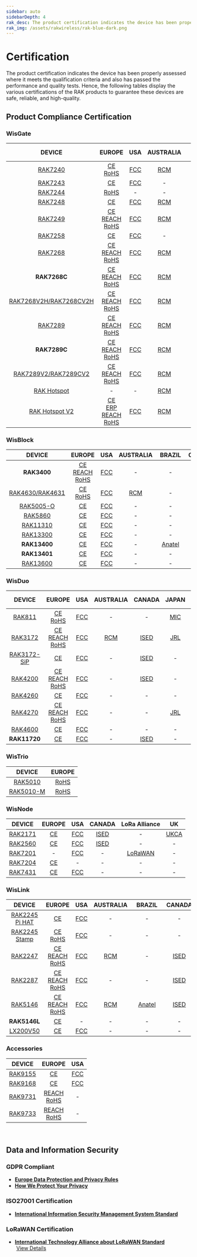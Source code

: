 ```yaml
---
sidebar: auto
sidebarDepth: 4
rak_desc: The product certification indicates the device has been properly assessed where it meets the qualification criteria and also has passed the performance and quality tests. Hence, the following tables display the various certifications of the RAK products to guarantee these devices are safe, reliable, and high-quality.
rak_img: /assets/rakwireless/rak-blue-dark.png
---
```


# Certification

The product certification indicates the device has been properly assessed where it meets the qualification criteria and also has passed the performance and quality tests. Hence, the following tables display the various certifications of the RAK products to guarantee these devices are safe, reliable, and high-quality.

<rk-certification-newsletter/>

## Product Compliance Certification

### WisGate


|                                                 DEVICE                                                  |                                                                                                                                                                                                                                    EUROPE                                                                                                                                                                                                                                    |                                                            USA                                                             |                                                            AUSTRALIA                                                            |                                   &nbsp;&nbsp;&nbsp;BRAZIL&nbsp;&nbsp;&nbsp;                                   |                                                         CANADA                                                         |                       &nbsp;&nbsp;&nbsp;&nbsp;&nbsp;CHILE&nbsp;&nbsp;&nbsp;&nbsp;                       |                                    &nbsp;&nbsp;CHINA&nbsp;&nbsp;                                    |                                          &nbsp;&nbsp;COSTA RICA&nbsp;&nbsp;                                           |                                                                                            &nbsp;&nbsp;JAPAN&nbsp;&nbsp;                                                                                             |                                                              KOREA                                                              |                                                        NEW&nbsp;ZEALAND                                                         |                                                    PHILIPPINES                                                    |                                                                                                                                                                                 RUSSIA                                                                                                                                                                                  |                                                      SINGAPORE                                                      |                                                                                                             TAIWAN,&nbsp;CHINA                                                                                                             |                                                      THAILAND                                                       |                                                        VIETNAM                                                        |                              &nbsp;&nbsp;&nbsp;UAE&nbsp;&nbsp;&nbsp;&nbsp;                               |                                  &nbsp;&nbsp;&nbsp;&nbsp;UK&nbsp;&nbsp;&nbsp;&nbsp;&nbsp;&nbsp;                                   |                                &nbsp;&nbsp;&nbsp;&nbsp;UKRAINE&nbsp;&nbsp;                                |                                           INTERNATIONAL&nbsp;STANDARD                                           |
| :-----------------------------------------------------------------------------------------------------: | :--------------------------------------------------------------------------------------------------------------------------------------------------------------------------------------------------------------------------------------------------------------------------------------------------------------------------------------------------------------------------------------------------------------------------------------------------------------------------: | :------------------------------------------------------------------------------------------------------------------------: | :-----------------------------------------------------------------------------------------------------------------------------: | :------------------------------------------------------------------------------------------------------------: | :--------------------------------------------------------------------------------------------------------------------: | :-----------------------------------------------------------------------------------------------------: | :-------------------------------------------------------------------------------------------------: | :-------------------------------------------------------------------------------------------------------------------: | :------------------------------------------------------------------------------------------------------------------------------------------------------------------------------------------------------------------: | :-----------------------------------------------------------------------------------------------------------------------------: | :-----------------------------------------------------------------------------------------------------------------------------: | :---------------------------------------------------------------------------------------------------------------: | :---------------------------------------------------------------------------------------------------------------------------------------------------------------------------------------------------------------------------------------------------------------------------------------------------------------------------------------------------------------------: | :-----------------------------------------------------------------------------------------------------------------: | :----------------------------------------------------------------------------------------------------------------------------------------------------------------------------------------------------------------------------------------: | :-----------------------------------------------------------------------------------------------------------------: | :-------------------------------------------------------------------------------------------------------------------: | :------------------------------------------------------------------------------------------------------: | :-------------------------------------------------------------------------------------------------------------------------------: | :-------------------------------------------------------------------------------------------------------: | :-------------------------------------------------------------------------------------------------------------: |
|          <a href="/Product-Categories/WisGate/RAK7240/Overview/" target="_blank"> RAK7240 </a>          |                                                                                                                               [CE](https://downloads.rakwireless.com/LoRa/RAK7240/Certification-Report/RAK7240_CE_Certification.pdf) <br> [RoHS](https://downloads.rakwireless.com/LoRa/RAK7240/Certification-Report/RAK7240_RoHS_Report.pdf)                                                                                                                                |          [FCC](https://downloads.rakwireless.com/LoRa/RAK7240/Certification-Report/RAK7240_FCC_Certification.zip)          |            [RCM](https://downloads.rakwireless.com/LoRa/RAK7240/Certification-Report/RAK7240_RCM_Certification.zip)             | [Anatel](https://downloads.rakwireless.com/LoRa/RAK7240/Certification-Report/RAK7240_ANATEL_Certification.pdf) |       [ISED](https://downloads.rakwireless.com/LoRa/RAK7240/Certification-Report/RAK7240_ISED_Certification.pdf)       |                                                    -                                                    |                                                  -                                                  |                                                           -                                                           |                                                                                                                                                                                                                      |                                                                -                                                                |                                                                -                                                                |                                                         -                                                         |                                                                                                                                                                                    -                                                                                                                                                                                    |                                                          -                                                          |                                                                                                                     -                                                                                                                      |                                                          -                                                          |                                                           -                                                           |                                                    -                                                     |                                                                 -                                                                 |                                                     -                                                     |       [IP65](https://downloads.rakwireless.com/LoRa/RAK7240/Certification-Report/RAK7240_IP65_Report.pdf)       |
|          <a href="/Product-Categories/WisGate/RAK7243/Overview/" target="_blank"> RAK7243 </a>          |                                                                                                                                                                           [CE](https://downloads.rakwireless.com/LoRa/Pilot-Gateway-Pro-RAK7243/Certification-Report/RAK7243_CE_Certification.zip)                                                                                                                                                                           | [FCC](https://downloads.rakwireless.com/LoRa/Pilot-Gateway-Pro-RAK7243/Certification-Report/RAK7243_FCC_Certification.zip) |                                                                -                                                                |                                                       -                                                        |                                                           -                                                            |                                                    -                                                    |                                                  -                                                  |                                                           -                                                           |                                                                                                                                                                                                                      |                                                                -                                                                |                                                                -                                                                |                                                         -                                                         |                                                                                                                                                                                    -                                                                                                                                                                                    |                                                          -                                                          |                                                                                                                     -                                                                                                                      |                                                          -                                                          |                                                           -                                                           |                                                    -                                                     |                                                                 -                                                                 |                                                     -                                                     |                                                        -                                                        |
|          <a href="/Product-Categories/WisGate/RAK7244/Overview/" target="_blank"> RAK7244 </a>          |                                                                                                                                                                      [RoHS](https://downloads.rakwireless.com/LoRa/Developer-LoRaWAN-Gateway-RAK7244%26RAK7244P/Certification/RAK7244_RoHS_Report.pdf)                                                                                                                                                                       |                                                             -                                                              |                                                                -                                                                |                                                       -                                                        |                                                           -                                                            |                                                    -                                                    |                                                  -                                                  |                                                           -                                                           |                                                                                                                                                                                                                      |                                                                -                                                                |                                                                -                                                                |                                                         -                                                         |                                                                                                                                                                                    -                                                                                                                                                                                    |                                                          -                                                          |                                                                                                                     -                                                                                                                      |                                                          -                                                          |                                                           -                                                           |                                                    -                                                     |                                                                 -                                                                 |                                                     -                                                     |                                                        -                                                        |
|          <a href="/Product-Categories/WisGate/RAK7248/Overview/" target="_blank"> RAK7248 </a>          |                                                                                                                                                                                       [CE](https://downloads.rakwireless.com/LoRa/RAK7248/Certification/RAK7248_CE_Certification.zip)                                                                                                                                                                                        |             [FCC](https://downloads.rakwireless.com/LoRa/RAK7248/Certification/RAK7248_FCC_Certification.zip)              |                [RCM](https://downloads.rakwireless.com/LoRa/RAK7248/Certification/RAK7248_RCM_Certification.pdf)                |    [Anatel](https://downloads.rakwireless.com/LoRa/RAK7248/Certification/RAK7248_ANATEL_Certification.pdf)     |          [ISED](https://downloads.rakwireless.com/LoRa/RAK7248/Certification/RAK7248_ISED_Certification.zip)           |                                                    -                                                    | [SRRC](https://downloads.rakwireless.com/LoRa/RAK7248/Certification/RAK7248_SRRC_Certification.zip) |                                                           -                                                           |                                                                                                                                                                                                                      |                                                                -                                                                |                                                                -                                                                |                                                         -                                                         |                                                                                                                                                                                    -                                                                                                                                                                                    |         [IMDA](https://downloads.rakwireless.com/LoRa/RAK7248/Certification/RAK7248_IMDA_Certification.zip)         |                                                                                                                     -                                                                                                                      |                                                          -                                                          |                                                           -                                                           |                                                    -                                                     |                                                                 -                                                                 | [Ukraine](https://downloads.rakwireless.com/LoRa/RAK7248/Certification/RAK7248_Ukraine_Certification.pdf) |                                                        -                                                        |
|          <a href="/Product-Categories/WisGate/RAK7249/Overview/" target="_blank"> RAK7249 </a>          |                                                        [CE](https://downloads.rakwireless.com/LoRa/DIY-Gateway-RAK7249/Certification-Report/RAK7249_CE_Certification.pdf) <br> [REACH](https://downloads.rakwireless.com/LoRa/DIY-Gateway-RAK7249/Certification-Report/RAK7249_REACH_Report.pdf) <br> [RoHS](https://downloads.rakwireless.com/LoRa/DIY-Gateway-RAK7249/Certification-Report/RAK7249_RoHS_Report.pdf)                                                        |    [FCC](https://downloads.rakwireless.com/LoRa/DIY-Gateway-RAK7249/Certification-Report/RAK7249_FCC_Certification.zip)    |      [RCM](https://downloads.rakwireless.com/LoRa/DIY-Gateway-RAK7249/Certification-Report/RAK7249_RCM_Certification.zip)       |                                                       -                                                        | [ISED](https://downloads.rakwireless.com/LoRa/DIY-Gateway-RAK7249/Certification-Report/RAK7249_ISED_Certification.pdf) |                                                    -                                                    |                                                  -                                                  |                                                           -                                                           |                                                                                                                                                                                                                      |                                                                -                                                                |                                                                -                                                                |                                                         -                                                         | [EAC](https://downloads.rakwireless.com/LoRa/DIY-Gateway-RAK7249/Certification-Report/RAK7249_EAC_Certification.pdf) <br> [FAC](https://downloads.rakwireless.com/LoRa/DIY-Gateway-RAK7249/Certification-Report/RAK7249_FAC_Certification.pdf)<br> [RFC](https://downloads.rakwireless.com/LoRa/DIY-Gateway-RAK7249/Certification-Report/RAK7249_RFC_Certification.pdf) |                                                          -                                                          |                                                                                                                     -                                                                                                                      |                                                          -                                                          |                                                           -                                                           |                                                    -                                                     |                                                                 -                                                                 |                                                     -                                                     | [IP67](https://downloads.rakwireless.com/LoRa/DIY-Gateway-RAK7249/Certification-Report/RAK7249_IP67_Report.pdf) |
|          <a href="/Product-Categories/WisGate/RAK7258/Overview/" target="_blank"> RAK7258 </a>          |                                                                                                                                                                            [CE](https://downloads.rakwireless.com/LoRa/Indoor-Gateway-RAK7258/Certification-Report/RAK7258_CE_Certification.zip)                                                                                                                                                                             |  [FCC](https://downloads.rakwireless.com/LoRa/Indoor-Gateway-RAK7258/Certification-Report/RAK7258_FCC_Certification.zip)   |                                                                -                                                                |                                                       -                                                        |                                                           -                                                            |                                                    -                                                    |                                                  -                                                  |                                                           -                                                           |                                                                                                                                                                                                                      |      [KC](https://downloads.rakwireless.com/LoRa/Indoor-Gateway-RAK7258/Certification-Report/RAK7258_KC_Certification.pdf)      |                                                                -                                                                |                                                         -                                                         |                                                                                                                                                                                    -                                                                                                                                                                                    |                                                          -                                                          |                                                                                                                     -                                                                                                                      |                                                          -                                                          |                                                           -                                                           |                                                    -                                                     |                                                                 -                                                                 |                                                     -                                                     |                                                        -                                                        |
|          <a href="/Product-Categories/WisGate/RAK7268/Overview/" target="_blank"> RAK7268 </a>          |                                       [CE](https://downloads.rakwireless.com/LoRa/RAK7268/Certification/RAK7268_RAK7268V2_RAK7268C_RAK7268CV2_CE_Certification.pdf) <br> [REACH](https://downloads.rakwireless.com/LoRa/RAK7268/Certification/RAK7268C_RAK7268CV2_RAK7268_RAK7268V2_REACH_Report.pdf) <br> [RoHS](https://downloads.rakwireless.com/LoRa/RAK7268/Certification/RAK7268C_RAK7268CV2_RAK7268_RAK7268V2_RoHS_Report.pdf)                                        |        [FCC](https://downloads.rakwireless.com/LoRa/RAK7268/Certification/RAK7268_RAK7268V2_FCC_Certification.pdf)         | [RCM](https://downloads.rakwireless.com/LoRa/RAK7268/Certification/RAK7268_RAK7268V2_RAK7268C_RAK7268CV2_RCM_Certification.pdf) |    [Anatel](https://downloads.rakwireless.com/LoRa/RAK7268/Certification/RAK7268_ANATEL_Certification.zip)     |          [ISED](https://downloads.rakwireless.com/LoRa/RAK7268/Certification/RAK7268C_ISED_Certification.zip)          | [SUBTEL](https://downloads.rakwireless.com/LoRa/RAK7268/Certification/RAK7268_SUBTEL_Certification.pdf) | [SRRC](https://downloads.rakwireless.com/LoRa/RAK7268/Certification/RAK7268_SRRC_Certification.pdf) |                                                           -                                                           |    [JBTL](https://downloads.rakwireless.com/LoRa/RAK7268/Certification/RAK7268_JTBL_Certification.pdf) <br>     [JRL](https://downloads.rakwireless.com/LoRa/RAK7268/Certification/RAK7268_JRL_Certification.pdf)    |                 [KC](https://downloads.rakwireless.com/LoRa/RAK7268/Certification/RAK7268_KC_Certification.pdf)                 | [RSM](https://downloads.rakwireless.com/LoRa/RAK7268/Certification/RAK7268_RAK7268V2_RAK7268C_RAK7268CV2_RSM_Certification.pdf) |                                                         -                                                         |                                                                                                                                                                                    -                                                                                                                                                                                    |                                                          -                                                          |                                                                                                                     -                                                                                                                      |                                                          -                                                          |                                                           -                                                           |                                                    -                                                     | [UKCA](https://downloads.rakwireless.com/LoRa/RAK7268/Certification/RAK7268_RAK7268V2_RAK7268C_RAK7268CV2_UKCA_Certification.pdf) |                                                     -                                                     |                                                        -                                                        |
|                                              **RAK7268C**                                               |                                             [CE](https://downloads.rakwireless.com/LoRa/RAK7268V2H/Certification/RAK7268CV2H_RAK7268V2H_CE_Certification.pdf) <br> [REACH](https://downloads.rakwireless.com/LoRa/RAK7268/Certification/RAK7268C_RAK7268CV2_RAK7268_RAK7268V2_REACH_Report.pdf) <br> [RoHS](https://downloads.rakwireless.com/LoRa/RAK7268/Certification/RAK7268C_RAK7268CV2_RAK7268_RAK7268V2_RoHS_Report.pdf)                                              |    [FCC](https://downloads.rakwireless.com/LoRa/RAK7268V2H/Certification/RAK7268CV2H_RAK7268V2H_FCC_Certification.pdf)     |       [RCM](https://downloads.rakwireless.com/LoRa/RAK7268V2H/Certification/RAK7268CV2H_RAK7268V2H_RCM_Certification.pdf)       |                                                       -                                                        | [ISED](https://downloads.rakwireless.com/LoRa/RAK7268V2H/Certification/RAK7268CV2H_RAK7268V2H_ISED_Certification.pdf)  |                                                    -                                                    |                                                  -                                                  |                                                           -                                                           |                                                                                                                                                                                                                      |                [KC](https://downloads.rakwireless.com/LoRa/RAK7268/Certification/RAK7268C_KC_Certification.pdf)                 |       [RSM](https://downloads.rakwireless.com/LoRa/RAK7268V2H/Certification/RAK7268CV2H_RAK7268V2H_RSM_Certification.pdf)       |                                                         -                                                         |                                                                                                                                                                                    -                                                                                                                                                                                    |                                                          -                                                          |                                                                                                                     -                                                                                                                      |                                                          -                                                          |                                                           -                                                           |                                                    -                                                     |       [UKCA](https://downloads.rakwireless.com/LoRa/RAK7268V2H/Certification/RAK7268CV2H_RAK7268V2H_UKCA_Certification.pdf)       |                                                     -                                                     |                                                        -                                                        |
| <a href="/Product-Categories/WisGate/RAK7268-V2/Overview/" target="_blank"> RAK7268V2H/RAK7268CV2H </a> |                                             [CE](https://downloads.rakwireless.com/LoRa/RAK7268V2H/Certification/RAK7268CV2H_RAK7268V2H_CE_Certification.pdf) <br> [REACH](https://downloads.rakwireless.com/LoRa/RAK7268/Certification/RAK7268C_RAK7268CV2_RAK7268_RAK7268V2_REACH_Report.pdf) <br> [RoHS](https://downloads.rakwireless.com/LoRa/RAK7268/Certification/RAK7268C_RAK7268CV2_RAK7268_RAK7268V2_RoHS_Report.pdf)                                              |    [FCC](https://downloads.rakwireless.com/LoRa/RAK7268V2H/Certification/RAK7268CV2H_RAK7268V2H_FCC_Certification.pdf)     |       [RCM](https://downloads.rakwireless.com/LoRa/RAK7268V2H/Certification/RAK7268CV2H_RAK7268V2H_RCM_Certification.pdf)       |                                                       -                                                        | [ISED](https://downloads.rakwireless.com/LoRa/RAK7268V2H/Certification/RAK7268CV2H_RAK7268V2H_ISED_Certification.pdf)  |                                                    -                                                    |                                                  -                                                  |                                                           -                                                           |                                                                                                          -                                                                                                           |                                                                -                                                                |       [RSM](https://downloads.rakwireless.com/LoRa/RAK7268V2H/Certification/RAK7268CV2H_RAK7268V2H_RSM_Certification.pdf)       |                                                         -                                                         |                                                                                                                                                                                    -                                                                                                                                                                                    |                                                          -                                                          |                                                                                                                     -                                                                                                                      |                                                          -                                                          |                                                           -                                                           |                                                    -                                                     |       [UKCA](https://downloads.rakwireless.com/LoRa/RAK7268V2H/Certification/RAK7268CV2H_RAK7268V2H_UKCA_Certification.pdf)       |                                                     -                                                     |                                                        -                                                        |
|          <a href="/Product-Categories/WisGate/RAK7289/Overview/" target="_blank"> RAK7289 </a>          |                                                 [CE](https://downloads.rakwireless.com/LoRa/RAK7289/Certification/RAK7289_RAK7289V2_CE_Certification.pdf) <br> [REACH](https://downloads.rakwireless.com/LoRa/RAK7289/Certification/RAK7289C_RAK7289_RAK7289CV2_RAK7289V2_REACH_Report.pdf) <br> [RoHS](https://downloads.rakwireless.com/LoRa/RAK7289/Certification/RAK7289C_RAK7289_RAK7289CV2_RAK7289V2_RoHS_Report.pdf)                                                  |             [FCC](https://downloads.rakwireless.com/LoRa/RAK7289/Certification/RAK7289_FCC_Certification.pdf)              |           [RCM](https://downloads.rakwireless.com/LoRa/RAK7289/Certification/RAK7289_RAK7289V2_RCM_Certification.pdf)           |                                                       -                                                        |          [ISED](https://downloads.rakwireless.com/LoRa/RAK7289/Certification/RAK7289_ISED_Certification.zip)           |                                                    -                                                    | [SRRC](https://downloads.rakwireless.com/LoRa/RAK7289/Certification/RAK7289_SRRC_Certification.pdf) |                                                           -                                                           |                                                                                                          -                                                                                                           |  [KC](https://downloads.rakwireless.com/LoRa/RAK7289/Certification/RAK7289_RAK7289C_RAK7289V2_RAK7289CV2_KC_Certification.pdf)  |                                                                -                                                                |                                                         -                                                         |                                                                                                                                                                                    -                                                                                                                                                                                    |                                                          -                                                          |                                                                                                                     -                                                                                                                      |                                                          -                                                          |                                                           -                                                           |                                                    -                                                     |           [UKCA](https://downloads.rakwireless.com/LoRa/RAK7289/Certification/RAK7289_RAK7289V2_UKCA_Certification.pdf)           |                                                     -                                                     |                                                        -                                                        |
|                                              **RAK7289C**                                               |                                                 [CE](https://downloads.rakwireless.com/LoRa/RAK7289/Certification/RAK7289C_RAK7289V2_CE_Certification.pdf) <br> [REACH](https://downloads.rakwireless.com/LoRa/RAK7289/Certification/RAK7289C_RAK7289_RAK7289CV2_RAK7289V2_REACH_Report.pdf) <br> [RoHS](https://downloads.rakwireless.com/LoRa/RAK7289/Certification/RAK7289C_RAK7289_RAK7289CV2_RAK7289V2_RoHS_Report.pdf)                                                 |             [FCC](https://downloads.rakwireless.com/LoRa/RAK7289/Certification/RAK7289C_FCC_Certification.pdf)             |          [RCM](https://downloads.rakwireless.com/LoRa/RAK7289/Certification/RAK7289C_RAK7289CV2_RCM_Certification.pdf)          |                                                       -                                                        |          [ISED](https://downloads.rakwireless.com/LoRa/RAK7289/Certification/RAK7289C_ISED_Certification.zip)          |                                                    -                                                    |                                                  -                                                  |                                                           -                                                           |                                                                                                          -                                                                                                           |  [KC](https://downloads.rakwireless.com/LoRa/RAK7289/Certification/RAK7289_RAK7289C_RAK7289V2_RAK7289CV2_KC_Certification.pdf)  |          [RSM](https://downloads.rakwireless.com/LoRa/RAK7289/Certification/RAK7289C_RAK7289CV2_RSM_Certification.pdf)          |                                                         -                                                         |                                                                                                                                                                                    -                                                                                                                                                                                    |                                                          -                                                          |                                                                                                                     -                                                                                                                      |                                                          -                                                          |                                                           -                                                           |                                                    -                                                     |          [UKCA](https://downloads.rakwireless.com/LoRa/RAK7289/Certification/RAK7289C_RAK7289CV2_UKCA_Certification.pdf)          |                                                     -                                                     |                                                        -                                                        |
|  <a href="/Product-Categories/WisGate/RAK7289-V2/Overview/" target="_blank"> RAK7289V2/RAK7289CV2 </a>  |                                              [CE](https://downloads.rakwireless.com/LoRa/RAK7289V2/Certification/RAK7289C_RAK7289V2_CE_Certification.pdf) <br> [REACH](https://downloads.rakwireless.com/LoRa/RAK7289V2/Certification/RAK7289C_RAK7289_RAK7289CV2_RAK7289V2_REACH_Report.pdf) <br> [RoHS](https://downloads.rakwireless.com/LoRa/RAK7289V2/Certification/RAK7289C_RAK7289_RAK7289CV2_RAK7289V2_RoHS_Report.pdf)                                              |            [FCC](https://downloads.rakwireless.com/LoRa/RAK7289V2/Certification/RAK7289C_FCC_Certification.pdf)            |         [RCM](https://downloads.rakwireless.com/LoRa/RAK7289V2/Certification/RAK7289C_RAK7289CV2_RCM_Certification.pdf)         |                                                       -                                                        |         [ISED](https://downloads.rakwireless.com/LoRa/RAK7289V2/Certification/RAK7289C_ISED_Certification.zip)         |                                                    -                                                    |                                                  -                                                  |                                                           -                                                           | [JBTL](https://downloads.rakwireless.com/LoRa/RAK7289V2/Certification/RAK7289CV2_JTBL_Certification.pdf) <br> [JRL](https://downloads.rakwireless.com/LoRa/RAK7289V2/Certification/RAK7289CV2_JRL_Certification.pdf) | [KC](https://downloads.rakwireless.com/LoRa/RAK7289V2/Certification/RAK7289_RAK7289C_RAK7289V2_RAK7289CV2_KC_Certification.pdf) |                                                                -                                                                |                                                         -                                                         |                                                                                                                                                                                    -                                                                                                                                                                                    |                                                          -                                                          |                                                                                                                     -                                                                                                                      |                                                          -                                                          |                                                           -                                                           | [TDRA](https://downloads.rakwireless.com/LoRa/RAK7289V2/Certification/RAK7289CV2_TDRA_Certification.pdf) |         [UKCA](https://downloads.rakwireless.com/LoRa/RAK7289V2/Certification/RAK7289C_RAK7289CV2_UKCA_Certification.pdf)         |                                                     -                                                     |                                                        -                                                        |
|      <a href="/Product-Categories/WisGate/RAK-Hotspot/Overview/" target="_blank"> RAK Hotspot </a>      |                                                                                                                                                                                                                                      -                                                                                                                                                                                                                                       |                                                             -                                                              |        [RCM](https://downloads.rakwireless.com/LoRa/RAK_Hotspot/Certification/RAK7248_HotspotV2.0_RCM_Certification.pdf)        |                                                       -                                                        |                                                           -                                                            |                                                    -                                                    |                                                  -                                                  |                                                           -                                                           |                                                                                                                                                                                                                      |         [KC](https://downloads.rakwireless.com/LoRa/RAK_Hotspot/Certification/RAK7248_HotspotV2.0_KC_Certification.pdf)         |                                                                -                                                                |                                                         -                                                         |                                                                                                                                                                                    -                                                                                                                                                                                    |                                                          -                                                          |                                                                                                                     -                                                                                                                      |                                                          -                                                          |                                                           -                                                           |                                                    -                                                     |                                                                 -                                                                 |                                                     -                                                     |                                                        -                                                        |
|   <a href="/Product-Categories/WisGate/RAK-Hotspot-v2/Overview/" target="_blank"> RAK Hotspot V2</a>    | [CE](https://downloads.rakwireless.com/LoRa/RAK_Hotspot/Certification/RAK7248_HotspotV2.0_CE_Certification.pdf) <br> [ERP](https://downloads.rakwireless.com/LoRa/RAK_Hotspot/Certification/RAK7248_HotspotV2.0_ERP_Certification.pdf) <br> [REACH](https://downloads.rakwireless.com/LoRa/RAK_Hotspot/Certification/RAK7248_HotspotV2.0_Reach_Report.pdf) <br> [RoHS](https://downloads.rakwireless.com/LoRa/RAK_Hotspot/Certification/RAK7248_HotspotV2.0_ROHS_Report.pdf) |     [FCC](https://downloads.rakwireless.com/LoRa/RAK_Hotspot/Certification/RAK7248_HotspotV2.0_FCC_Certification.pdf)      |        [RCM](https://downloads.rakwireless.com/LoRa/RAK_Hotspot/Certification/RAK7248_HotspotV2.0_RCM_Certification.pdf)        |                                                       -                                                        |      [ISED](https://downloads.rakwireless.com/LoRa/RAK_Hotspot/Certification/RAK7248_HotspotV2.0_ISED_Report.pdf)      |                                                    -                                                    |                                                  -                                                  | [SUTEL](https://downloads.rakwireless.com/LoRa/RAK_Hotspot/Certification/RAK7248_HotspotV2.0_SUTEL_Certification.pdf) |                                                                                                          -                                                                                                           |         [KC](https://downloads.rakwireless.com/LoRa/RAK_Hotspot/Certification/RAK7248_HotspotV2.0_KC_Certification.pdf)         |                                                                -                                                                | [NTC](https://downloads.rakwireless.com/LoRa/RAK_Hotspot/Certification/RAK7248_HotspotV2.0_NTC_Certification.jpg) |                                                                                                                                                                                    -                                                                                                                                                                                    | [IMDA](https://downloads.rakwireless.com/LoRa/RAK_Hotspot/Certification/RAK7248_HotspotV2.0_IMDA_Certification.zip) | [BSMI](https://downloads.rakwireless.com/LoRa/RAK_Hotspot/Certification/RAK7248_HotspotV2.0_BSMI_Certification.pdf) <br> [NCC](https://downloads.rakwireless.com/LoRa/RAK_Hotspot/Certification/RAK7248_HotspotV2.0_NCC_Certification.pdf) | [NBTC](https://downloads.rakwireless.com/LoRa/RAK_Hotspot/Certification/RAK7248_HotspotV2.0_NBTC_Certification.zip) | [MIC](https://downloads.rakwireless.com/LoRa/RAK_Hotspot/Certification/RAK7248_HotspotV2.0_Vietnam_Certification.pdf) |                                                    -                                                     |        [UKCA](https://downloads.rakwireless.com/LoRa/RAK_Hotspot/Certification/RAK7248_HotspotV2.0_UKCA_Certification.pdf)        |                                                     -                                                     |                                                        -                                                        |





### WisBlock

|                                             DEVICE                                             |                                                                                                                                                                          EUROPE                                                                                                                                                                          |                                                          USA                                                          |                                             AUSTRALIA                                             |                                                     &nbsp;BRAZIL&nbsp;                                                      |                                                         CANADA                                                          |                                                  KOREA                                                  |                                                           UK                                                            |
| :--------------------------------------------------------------------------------------------: | :------------------------------------------------------------------------------------------------------------------------------------------------------------------------------------------------------------------------------------------------------------------------------------------------------------------------------------------------------: | :-------------------------------------------------------------------------------------------------------------------: | :-----------------------------------------------------------------------------------------------: | :-------------------------------------------------------------------------------------------------------------------------: | :---------------------------------------------------------------------------------------------------------------------: | :-----------------------------------------------------------------------------------------------------: | :---------------------------------------------------------------------------------------------------------------------: |
|                                          **RAK3400**                                           | [CE](https://downloads.rakwireless.com/LoRa/WisBlock/RAK3400/Certification/RAK3400_RAK3401_CE_Certification.pdf) <br> [REACH](https://downloads.rakwireless.com/LoRa/WisBlock/RAK3400/Certification/RAK3400_RAK3401_REACH_Report.pdf) <br> [RoHS](https://downloads.rakwireless.com/LoRa/WisBlock/RAK3400/Certification/RAK3400_RAK3401_RoHS_Report.pdf) |  [FCC](https://downloads.rakwireless.com/LoRa/WisBlock/RAK3400/Certification/RAK3400_RAK3401_FCC_Certiification.pdf)  |                                                 -                                                 |                                                              -                                                              |  [ISED](https://downloads.rakwireless.com/LoRa/WisBlock/RAK3400/Certification/RAK3400_RAK3401_ISED_Certification.pdf)   |                                                    -                                                    |  [UKCA](https://downloads.rakwireless.com/LoRa/WisBlock/RAK3400/Certification/RAK3400_RAK3401_UKCA_Certification.pdf)   |
| <a href="/Product-Categories/WisBlock/RAK4631/Overview/" target="_blank"> RAK4630/RAK4631 </a> |                                                                    [CE](https://downloads.rakwireless.com/LoRa/RAK4630/Certification/RAK4630_RAK4631_CE_Certification.zip) <br> [RoHS](https://downloads.rakwireless.com/LoRa/RAK4630/Certification/RAK4630_RAK4631_RoHS_Report.pdf)                                                                     |       [FCC](https://downloads.rakwireless.com/LoRa/RAK4630/Certification/RAK4630_RAK4631_FCC_Certification.zip)       | [RCM](https://downloads.rakwireless.com/LoRa/RAK4630/Certification/RAK4630_RCM_Certification.pdf) |                                                              -                                                              |      [ISED](https://downloads.rakwireless.com/LoRa/WisBlock/RAK4631/Certification/RAK4631_ISED_Certification.pdf)       | [KC](https://downloads.rakwireless.com/LoRa/RAK4630/Certification/RAK4630_RAK4631_KC_Certification.pdf) |                                                            -                                                            |
|   <a href="/Product-Categories/WisBlock/RAK5005-O/Overview/" target="_blank"> RAK5005-O </a>   |                                                                                                                       [CE](https://downloads.rakwireless.com/LoRa/WisBlock/RAK5005-O/Certification/RAK5005-O_CE_Certification.pdf)                                                                                                                       |    [FCC](https://downloads.rakwireless.com/LoRa/WisBlock/RAK5005-O/Certification/RAK5005-O_FCC_Certification.pdf)     |                                                 -                                                 |                                                              -                                                              |                                                            -                                                            |                                                    -                                                    |                                                            -                                                            |
|     <a href="/Product-Categories/WisBlock/RAK5860/Overview/" target="_blank"> RAK5860 </a>     |                                                                                                                         [CE](https://downloads.rakwireless.com/LoRa/WisBlock/RAK5860/Certification/RAK5860_CE_Certification.zip)                                                                                                                         |      [FCC](https://downloads.rakwireless.com/LoRa/WisBlock/RAK5860/Certification/RAK5860_FCC_Certification.pdf)       |                                                 -                                                 |                                                              -                                                              |                                                            -                                                            |                                                    -                                                    |                                                            -                                                            |
|    <a href="/Product-Categories/WisBlock/RAK11310/Overview/" target="_blank"> RAK11310 </a>    |                                                                                                                   [CE](https://downloads.rakwireless.com/LoRa/WisBlock/RAK11310/Certification/RAK11300_RAK11310_CE_Certification.pdf)                                                                                                                    | [FCC](https://downloads.rakwireless.com/LoRa/WisBlock/RAK11310/Certification/RAK11300_RAK11310_FCC_Certification.zip) |                                                 -                                                 |                                                              -                                                              | [ISED](https://downloads.rakwireless.com/LoRa/WisBlock/RAK11310/Certification/RAK11300_RAK11310_ISED_Certification.pdf) |                                                    -                                                    | [UKCA](https://downloads.rakwireless.com/LoRa/WisBlock/RAK11310/Certification/RAK11300_RAK11310_UKCA_Certification.pdf) |
|    <a href="/Product-Categories/WisBlock/RAK13300/Overview/" target="_blank"> RAK13300 </a>    |                                                                                                                        [CE](https://downloads.rakwireless.com/LoRa/WisBlock/RAK13300/Certification/RAK13300_CE_Certification.pdf)                                                                                                                        |     [FCC](https://downloads.rakwireless.com/LoRa/WisBlock/RAK13300/Certification/RAK13300_FCC_Certification.zip)      |                                                 -                                                 |                                                              -                                                              |     [ISED](https://downloads.rakwireless.com/LoRa/WisBlock/RAK13300/Certification/RAK13300_ISED_Certification.pdf)      |                                                    -                                                    |     [UKCA](https://downloads.rakwireless.com/LoRa/WisBlock/RAK13300/Certification/RAK13300_UKCA_Certification.pdf)      |
|                                          **RAK13400**                                          |                                                                                                                        [CE](https://downloads.rakwireless.com/LoRa/WisBlock/RAK13400/Certification/RAK13400_CE_Certification.pdf)                                                                                                                        |     [FCC](https://downloads.rakwireless.com/LoRa/WisBlock/RAK13400/Certification/RAK13400_FCC_Certification.pdf)      |                                                 -                                                 | [Anatel](https://downloads.rakwireless.com/LoRa/Semi-manufactured_Certification/RAK13400/RAK13400_ANATEL_certification.pdf) |     [ISED](https://downloads.rakwireless.com/LoRa/WisBlock/RAK13400/Certification/RAK13400_ISED_Certification.pdf)      |                                                    -                                                    |     [UKCA](https://downloads.rakwireless.com/LoRa/WisBlock/RAK13400/Certification/RAK13400_UKCA_Certification.pdf)      |
|                                          **RAK13401**                                          |                                                                                                                        [CE](https://downloads.rakwireless.com/LoRa/WisBlock/RAK13401/Certification/RAK13401_CE_Certification.pdf)                                                                                                                        |     [FCC](https://downloads.rakwireless.com/LoRa/WisBlock/RAK13401/Certification/RAK13401_FCC_Certification.pdf)      |                                                 -                                                 |                                                              -                                                              |                                                            -                                                            |                                                    -                                                    |     [UKCA](https://downloads.rakwireless.com/LoRa/WisBlock/RAK13401/Certification/RAK13401_UKCA_Certification.pdf)      |
|    <a href="/Product-Categories/WisBlock/RAK13600/Overview/" target="_blank"> RAK13600 </a>    |                                                                                                                        [CE](https://downloads.rakwireless.com/LoRa/WisBlock/RAK13600/Certification/RAK13600_CE_Certification.pdf)                                                                                                                        |     [FCC](https://downloads.rakwireless.com/LoRa/WisBlock/RAK13600/Certification/RAK13600_FCC_Certification.pdf)      |                                                 -                                                 |                                                              -                                                              |     [ISED](https://downloads.rakwireless.com/LoRa/WisBlock/RAK13600/Certification/RAK13600_ISED_Certification.pdf)      |                                                    -                                                    |     [UKCA](https://downloads.rakwireless.com/LoRa/WisBlock/RAK13600/Certification/RAK13600_UKCA_Certification.pdf)      |



### WisDuo


|                                               DEVICE                                                |                                                                                                                                                                   EUROPE                                                                                                                                                                    |                                                    USA                                                    |                                             AUSTRALIA                                             |                                                   CANADA                                                    |                                                  JAPAN                                                   |                                                 KOREA                                                  |                                                LoRa Alliance                                                 |                                                     UK                                                      |
| :-------------------------------------------------------------------------------------------------: | :-----------------------------------------------------------------------------------------------------------------------------------------------------------------------------------------------------------------------------------------------------------------------------------------------------------------------------------------: | :-------------------------------------------------------------------------------------------------------: | :-----------------------------------------------------------------------------------------------: | :---------------------------------------------------------------------------------------------------------: | :------------------------------------------------------------------------------------------------------: | :----------------------------------------------------------------------------------------------------: | :----------------------------------------------------------------------------------------------------------: | :---------------------------------------------------------------------------------------------------------: |
|      <a href="/Product-Categories/WisDuo/RAK811-Module/Overview/" target="_blank"> RAK811 </a>      |                                                             [CE](https://downloads.rakwireless.com/LoRa/RAK811/Certification_Report/RAK811_CE_Certification.zip) <br> [RoHS](https://downloads.rakwireless.com/LoRa/RAK811/Certification_Report/RAK811_RoHS_Certification.zip)                                                              |  [FCC](https://downloads.rakwireless.com/LoRa/RAK811/Certification_Report/RAK811_FCC_Certification.zip)   |                                                 -                                                 |                                                      -                                                      |  [MIC](https://downloads.rakwireless.com/LoRa/RAK811/Certification_Report/RAK811_MIC_Certification.zip)  |  [KC](https://downloads.rakwireless.com/LoRa/RAK811/Certification_Report/RAK811_KC_Certification.pdf)  |                                                      -                                                       |                                                      -                                                      |
|     <a href="/Product-Categories/WisDuo/RAK3172-Module/Overview/" target="_blank"> RAK3172 </a>     |                    [CE](https://downloads.rakwireless.com/LoRa/RAK3172/Certification/RAK3172_CE_Certification.pdf) <br> [REACH](https://downloads.rakwireless.com/LoRa/RAK3172/Certification/RAK3172_REACH_Report.pdf) <br> [RoHS](https://downloads.rakwireless.com/LoRa/RAK3172/Certification/RAK3172_RoHS_Report.pdf)                    |     [FCC](https://downloads.rakwireless.com/LoRa/RAK3172/Certification/RAK3172_FCC_Certification.zip)     | [RCM](https://downloads.rakwireless.com/LoRa/RAK3172/Certification/RAK3172_RCM_Certification.pdf) |     [ISED](https://downloads.rakwireless.com/LoRa/RAK3172/Certification/RAK3172_ISED_Certification.pdf)     |    [JRL](https://downloads.rakwireless.com/LoRa/RAK3172/Certification/RAK3172_JRL_Certification.pdf)     |    [KC](https://downloads.rakwireless.com/LoRa/RAK3172/Certification/RAK3172_KC_Certification.pdf)     | [LoRa](https://downloads.rakwireless.com/LoRa/RAK3172/Certification/RAK3172_LoRa_Alliance_Certification.pdf) |     [UKCA](https://downloads.rakwireless.com/LoRa/RAK3172/Certification/RAK3172_UKCA_Certification.pdf)     |
| <a href="/Product-Categories/WisDuo/RAK3172-SiP-Module/Overview/" target="_blank"> RAK3172-SiP </a> |                                                                                                                   [CE](https://downloads.rakwireless.com/LoRa/RAK3172-SiP/Certification/RAK3172-SiP_CE_Certification.pdf)                                                                                                                   | [FCC](https://downloads.rakwireless.com/LoRa/RAK3172-SiP/Certification/RAK3172-SiP_FCC_Certification.pdf) |                                                 -                                                 | [ISED](https://downloads.rakwireless.com/LoRa/RAK3172-SiP/Certification/RAK3172-SiP_ISED_Certification.pdf) |                                                    -                                                     |                                                   -                                                    |                                                      -                                                       | [UKCA](https://downloads.rakwireless.com/LoRa/RAK3172-SiP/Certification/RAK3172-SiP_UKCA_Certification.pdf) |
|     <a href="/Product-Categories/WisDuo/RAK4200-Module/Overview/" target="_blank"> RAK4200 </a>     | [CE](https://downloads.rakwireless.com/LoRa/RAK4200/Certification-Report/RAK4200H_CE_Certification.zip) <br> [REACH](https://downloads.rakwireless.com/LoRa/RAK4200/Certification-Report/RAK4200H_REACH_Certification.pdf) <br> [RoHS](https://downloads.rakwireless.com/LoRa/RAK4200/Certification-Report/RAK4200H_RoHS_Certification.pdf) | [FCC](https://downloads.rakwireless.com/LoRa/RAK4200/Certification-Report/RAK4200_FCC_Certification.zip)  |                                                 -                                                 | [ISED](https://downloads.rakwireless.com/LoRa/RAK4200/Certification-Report/RAK4200H_ISED_Certification.pdf) |                                                    -                                                     |                                                   -                                                    |                                                      -                                                       |                                                      -                                                      |
|     <a href="/Product-Categories/WisDuo/RAK4260-Module/Overview/" target="_blank"> RAK4260 </a>     |                                                                                                                   [CE](https://downloads.rakwireless.com/LoRa/RAK4260/Certification-Report/RAK4260H_CE_Certification.zip)                                                                                                                   | [FCC](https://downloads.rakwireless.com/LoRa/RAK4260/Certification-Report/RAK4260H_FCC_Certification.zip) |                                                 -                                                 |                                                      -                                                      |                                                    -                                                     |                                                   -                                                    |                                                      -                                                       |                                                      -                                                      |
|     <a href="/Product-Categories/WisDuo/RAK4270-Module/Overview/" target="_blank"> RAK4270 </a>     |  [CE](https://downloads.rakwireless.com/LoRa/RAK4270/Certification-Report/RAK4270_CE_Certification.zip) <br> [REACH](https://downloads.rakwireless.com/LoRa/RAK4270/Certification-Report/RAK4270_REACH_Certification.pdf) <br> [RoHS](https://downloads.rakwireless.com/LoRa/RAK4270/Certification-Report/RAK4270_RoHS_Certification.pdf)   | [FCC](https://downloads.rakwireless.com/LoRa/RAK4270/Certification-Report/RAK4270_FCC_Certification.zip)  |                                                 -                                                 |                                                      -                                                      | [JRL](https://downloads.rakwireless.com/LoRa/RAK4270/Certification-Report/RAK4270_JRL_Certification.pdf) | [KC](https://downloads.rakwireless.com/LoRa/RAK4270/Certification-Report/RAK4270_KC_Certification.pdf) |                                                      -                                                       |                                                      -                                                      |
|     <a href="/Product-Categories/WisDuo/RAK4600-Module/Overview/" target="_blank"> RAK4600 </a>     |                                                                                                                       [CE](https://downloads.rakwireless.com/LoRa/RAK4600/Certification/RAK4600_CE_Certification.zip)                                                                                                                       |     [FCC](https://downloads.rakwireless.com/LoRa/RAK4600/Certification/RAK4600_FCC_Certification.zip)     |                                                 -                                                 |                                                      -                                                      |                                                    -                                                     |                                                   -                                                    |                                                      -                                                       |                                                      -                                                      |
|                                            **RAK11720**                                             |                                                                                                                      [CE](https://downloads.rakwireless.com/LoRa/RAK11720/Certification/RAK11720_CE_Certification.pdf)                                                                                                                      |    [FCC](https://downloads.rakwireless.com/LoRa/RAK11720/Certification/RAK11720_FCC_Certification.pdf)    |                                                 -                                                 |    [ISED](https://downloads.rakwireless.com/LoRa/RAK11720/Certification/RAK11720_ISED_Certification.pdf)    |                                                    -                                                     |                                                   -                                                    |                                                      -                                                       |                                                      -                                                      |


### WisTrio

|                                          DEVICE                                           |                                            EUROPE                                            |
| :---------------------------------------------------------------------------------------: | :------------------------------------------------------------------------------------------: |
|   <a href="/Product-Categories/WisTrio/RAK5010/Overview/" target="_blank"> RAK5010 </a>   | [RoHS](https://downloads.rakwireless.com/LoRa/RAK5010/Certification/RAK5010_ROHS_Report.pdf) |
| <a href="/Product-Categories/WisTrio/RAK5010-M/Overview/" target="_blank"> RAK5010-M </a> | [RoHS](https://downloads.rakwireless.com/LoRa/RAK5010/Certification/RAK5010_ROHS_Report.pdf) |

### WisNode


|                                        DEVICE                                         |                                                        EUROPE                                                        |                                                          USA                                                           |                                                      CANADA                                                       |                                               LoRa Alliance                                               |                                                 UK                                                  |
| :-----------------------------------------------------------------------------------: | :------------------------------------------------------------------------------------------------------------------: | :--------------------------------------------------------------------------------------------------------------------: | :---------------------------------------------------------------------------------------------------------------: | :-------------------------------------------------------------------------------------------------------: | :-------------------------------------------------------------------------------------------------: |
| <a href="/Product-Categories/WisNode/RAK2171/Overview/" target="_blank"> RAK2171 </a> |           [CE](https://downloads.rakwireless.com/LoRa/RAK2171/Certification/RAK2171_CE_Certification.pdf)            |           [FCC](https://downloads.rakwireless.com/LoRa/RAK2171/Certification/RAK2171_FCC_Certification.pdf)            | [ISED](https://downloads.rakwireless.com/LoRa/SensorHub/Certification/SensorHub_RAK2560_RAK2560C_ISED_Report.pdf) |                                                     -                                                     | [UKCA](https://downloads.rakwireless.com/LoRa/RAK2171/Certification/RAK2171_UKCA_Certification.pdf) |
| <a href="/Product-Categories/WisNode/RAK2560/Overview/" target="_blank"> RAK2560 </a> | [CE](https://downloads.rakwireless.com/LoRa/SensorHub/Certification/SensorHub_RAK2560_RAK2560C_CE_Certification.pdf) | [FCC](https://downloads.rakwireless.com/LoRa/SensorHub/Certification/SensorHub_RAK2560_RAK2560C_FCC_Certification.pdf) | [ISED](https://downloads.rakwireless.com/LoRa/SensorHub/Certification/SensorHub_RAK2560_RAK2560C_ISED_Report.pdf) |                                                     -                                                     |                                                  -                                                  |
| <a href="/Product-Categories/WisNode/RAK7201/Overview/" target="_blank"> RAK7201 </a> |                                                          -                                                           |           [FCC](https://downloads.rakwireless.com/LoRa/RAK7201/Certification/RAK7201_FCC_Certification.pdf)            |                                                         -                                                         | [LoRaWAN](https://downloads.rakwireless.com/LoRa/RAK7201/Certification/RAK7201_LoRaWAN_Certification.pdf) |                                                  -                                                  |
| <a href="/Product-Categories/WisNode/RAK7204/Overview/" target="_blank"> RAK7204 </a> |           [CE](https://downloads.rakwireless.com/LoRa/RAK7204/Certification/RAK7204_CE_Certification.zip)            |                                                           -                                                            |                                                         -                                                         |                                                     -                                                     |                                                  -                                                  |
| <a href="/Product-Categories/WisNode/RAK7431/Overview/" target="_blank"> RAK7431 </a> |        [CE](https://downloads.rakwireless.com/LoRa/RAK7431/Certification-Report/RAK7431_CE_Certification.zip)        |        [FCC](https://downloads.rakwireless.com/LoRa/RAK7431/Certification-Report/RAK7431_FCC_Certification.zip)        |                                                         -                                                         |                                                     -                                                     |                                                  -                                                  |



### WisLink

|                                                  DEVICE                                                   |                                                                                                                                                                                 EUROPE                                                                                                                                                                                 |                                                          USA                                                           |                                                     AUSTRALIA                                                      |                                     &nbsp;&nbsp;BRAZIL&nbsp;&nbsp;                                      |                                                        CANADA                                                        |                             &nbsp;&nbsp;&nbsp;&nbsp;&nbsp;COSTA&nbsp;RICA                             |                                   &nbsp;&nbsp;INDIA&nbsp;&nbsp;                                   |                                               JAPAN                                               |                                                      KOREA                                                       |                           &nbsp;&nbsp;&nbsp;&nbsp;Malaysia&nbsp;&nbsp;&nbsp;&nbsp;                            |                                              SINGAPORE                                              |                                        TAIWAN,&nbsp;CHINA                                         |                   &nbsp;&nbsp;&nbsp;&nbsp;&nbsp;UK&nbsp;&nbsp;&nbsp;&nbsp;&nbsp;                    |                                      &nbsp;&nbsp;Vietnam&nbsp;&nbsp;                                      |
| :-------------------------------------------------------------------------------------------------------: | :--------------------------------------------------------------------------------------------------------------------------------------------------------------------------------------------------------------------------------------------------------------------------------------------------------------------------------------------------------------------: | :--------------------------------------------------------------------------------------------------------------------: | :----------------------------------------------------------------------------------------------------------------: | :-----------------------------------------------------------------------------------------------------: | :------------------------------------------------------------------------------------------------------------------: | :---------------------------------------------------------------------------------------------------: | :-----------------------------------------------------------------------------------------------: | :-----------------------------------------------------------------------------------------------: | :--------------------------------------------------------------------------------------------------------------: | :-----------------------------------------------------------------------------------------------------------: | :-------------------------------------------------------------------------------------------------: | :-----------------------------------------------------------------------------------------------: | :-------------------------------------------------------------------------------------------------: | :-------------------------------------------------------------------------------------------------------: |
|    <a href="/Product-Categories/WisLink/RAK2245-Pi-HAT/Overview/" target="_blank"> RAK2245 Pi HAT </a>    |                                                                                                                          [CE](https://downloads.rakwireless.com/LoRa/RAK2245-Pi-HAT/Certification-Report/RAK2245_Pi_HAT_CE_Certification.zip)                                                                                                                          | [FCC](https://downloads.rakwireless.com/LoRa/RAK2245-Pi-HAT/Certification-Report/RAK2245_Pi_HAT_FCC_Certification.zip) |                                                         -                                                          |                                                    -                                                    |                                                          -                                                           |                                                   -                                                   |                                                 -                                                 |                                                 -                                                 |                                                        -                                                         |                                                       -                                                       |                                                  -                                                  |                                                 -                                                 |                                                  -                                                  |                                                     -                                                     |
| <a href="/Product-Categories/WisLink/RAK2245-Stamp-Edition/Overview/" target="_blank"> RAK2245 Stamp </a> |                                                                            [CE](https://downloads.rakwireless.com/LoRa/RAK2245/Certification-Report/RAK2245_CE_Certification.zip) <br> [RoHS](https://downloads.rakwireless.com/LoRa/RAK2245/Certification-Report/RAK2245_RoHS_Report.pdf)                                                                             |        [FCC](https://downloads.rakwireless.com/LoRa/RAK2245/Certification-Report/RAK2245_FCC_Certification.zip)        |                                                         -                                                          |                                                    -                                                    |                                                          -                                                           |                                                   -                                                   |                                                 -                                                 |                                                 -                                                 |                                                        -                                                         |                                                       -                                                       |                                                  -                                                  |                                                 -                                                 |                                                  -                                                  |                                                     -                                                     |
|           <a href="/Product-Categories/WisLink/RAK2247/Overview/" target="_blank"> RAK2247 </a>           | [CE](https://downloads.rakwireless.com/LoRa/RAK2247-Mini-PCIe/Certification-Report/RAK2247_CE_Certification.zip) <br> [REACH](https://downloads.rakwireless.com/LoRa/RAK2247-Mini-PCIe/Certification-Report/RAK2247_REACH_Certification.pdf) <br> [RoHS](https://downloads.rakwireless.com/LoRa/RAK2247-Mini-PCIe/Certification-Report/RAK2247_RoHS_Certification.pdf) |   [FCC](https://downloads.rakwireless.com/LoRa/RAK2247-Mini-PCIe/Certification-Report/RAK2247_FCC_Certification.pdf)   | [RCM](https://downloads.rakwireless.com/LoRa/RAK2247-Mini-PCIe/Certification-Report/RAK2247_RCM_Certification.zip) |                                                    -                                                    | [ISED](https://downloads.rakwireless.com/LoRa/RAK2247-Mini-PCIe/Certification-Report/RAK2247_ISED_Certification.zip) |                                                   -                                                   |                                                 -                                                 |                                                 -                                                 | [KC](https://downloads.rakwireless.com/LoRa/RAK2247-Mini-PCIe/Certification-Report/RAK2247_KC_Certification.zip) |                                                       -                                                       |                                                  -                                                  |                                                 -                                                 |                                                  -                                                  |                                                     -                                                     |
|           <a href="/Product-Categories/WisLink/RAK2287/Overview/" target="_blank"> RAK2287 </a>           |        [CE](https://downloads.rakwireless.com/LoRa/RAK2287-Mini-PCIe/Certification/RAK2287_CE_Certification.zip) <br> [REACH](https://downloads.rakwireless.com/LoRa/RAK2247-Mini-PCIe/Certification-Report/RAK2247_REACH_Certification.pdf) <br> [RoHS](https://downloads.rakwireless.com/LoRa/RAK2287-Mini-PCIe/Certification-Report/RAK2287_RoHS_Report.pdf)        |      [FCC](https://downloads.rakwireless.com/LoRa/RAK2287-Mini-PCIe/Certification/RAK2287_FCC_Certification.zip)       |                                                         -                                                          |                                                    -                                                    |    [ISED](https://downloads.rakwireless.com/LoRa/RAK2287-Mini-PCIe/Certification/RAK2287_ISED_Certification.zip)     |                                                   -                                                   |                                                 -                                                 |                                                 -                                                 | [KC](https://downloads.rakwireless.com/LoRa/RAK2287-Mini-PCIe/Certification-Report/RAK2287_KC_Certification.zip) |                                                       -                                                       |                                                  -                                                  |                                                 -                                                 |                                                  -                                                  |                                                     -                                                     |
|           <a href="/Product-Categories/WisLink/RAK5146/Overview/" target="_blank"> RAK5146 </a>           |                          [CE](https://downloads.rakwireless.com/LoRa/RAK5146/Certification/RAK5146_CE_Certification.zip) <br> [REACH](https://downloads.rakwireless.com/LoRa/RAK5146/Certification/RAK5146_REACH_Certification.pdf) <br> [RoHS](https://downloads.rakwireless.com/LoRa/RAK5146/Certification/RAK5146_RoHS_Certification.pdf)                           |           [FCC](https-://downloads.rakwireless.com/LoRa/RAK5146/Certification/RAK5146_FCC_Certification.zip)           |         [RCM](https://downloads.rakwireless.com/LoRa/RAK5146/Certification/RAK5146_RCM_Certification.pdf)          | [Anatel](https://downloads.rakwireless.com/LoRa/RAK5146/Certification/RAK5146_ANATEL_Certification.pdf) |         [ISED](https://downloads.rakwireless.com/LoRa/RAK5146/Certification/RAK5146_ISED_Certification.pdf)          | [SUTEL](https://downloads.rakwireless.com/LoRa/RAK5146/Certification/RAK5146_SUTEL_Certification.pdf) | [WPC](https://downloads.rakwireless.com/LoRa/RAK5146/Certification/RAK5146_WPC_Certification.pdf) | [JRL](https://downloads.rakwireless.com/LoRa/RAK5146/Certification/RAK5146_JRL_Certification.pdf) |         [KC](https://downloads.rakwireless.com/LoRa/RAK5146/Certification/RAK5146_KC_Certification.pdf)          | [SIRIM QAS](https://downloads.rakwireless.com/LoRa/RAK5146/Certification/RAK5146_SIRIM_QAS_Certification.pdf) | [IMDA](https://downloads.rakwireless.com/LoRa/RAK5146/Certification/RAK5146_IMDA_Certification.pdf) | [NCC](https://downloads.rakwireless.com/LoRa/RAK5146/Certification/RAK5146_NCC_Certification.pdf) | [UKCA](https://downloads.rakwireless.com/LoRa/RAK5146/Certification/RAK5146_UKCA_Certification.zip) | [Vietnam](https://downloads.rakwireless.com/LoRa/RAK5146/Certification/RAK5146_Vietnam_Certification.pdf) |
|                                               **RAK5146L**                                                |                                                                                                                                    [CE](https://downloads.rakwireless.com/LoRa/RAK5146/Certification/RAK5146L_CE_Certification.pdf)                                                                                                                                    |                                                           -                                                            |                                                         -                                                          |                                                    -                                                    |                                                          -                                                           |                                                   -                                                   |                                                 -                                                 |                                                 -                                                 |                                                        -                                                         |                                                       -                                                       |                                                  -                                                  |                                                 -                                                 |                                                  -                                                  |
|          <a href="/Product-Categories/WisLink/LX200V50/Overview/" target="_blank"> LX200V50 </a>          |                                                                                                                                [CE](https://downloads.rakwireless.com/PLC/LX200V50/Certification/RAK_PLC_LX200V50_CE_Certification.pdf)                                                                                                                                |       [FCC](https://downloads.rakwireless.com/PLC/LX200V50/Certification/RAK_PLC_LX200V50_FCC_Certification.pdf)       |                                                         -                                                          |                                                    -                                                    |                                                          -                                                           |                                                   -                                                   |                                                 -                                                 |                                                 -                                                 |                                                        -                                                         |                                                       -                                                       |                                                  -                                                  |                                                 -                                                 |                                                  -                                                  |



### Accessories


|                                          DEVICE                                           |                                                                                                               EUROPE                                                                                                               |                                                   USA                                                    |
| :---------------------------------------------------------------------------------------: | :--------------------------------------------------------------------------------------------------------------------------------------------------------------------------------------------------------------------------------: | :------------------------------------------------------------------------------------------------------: |
| <a href="/Product-Categories/Accessories/RAK9155/Overview/" target="_blank"> RAK9155 </a> |                                                               [CE](https://downloads.rakwireless.com/Accessories/RAK9155/Certification/RAK9155_CE_Certification.jpg)                                                               | [FCC](https://downloads.rakwireless.com/Accessories/RAK9155/Certification/RAK9155_FCC_Certification.jpg) |
| <a href="/Product-Categories/Accessories/RAK9168/Overview/" target="_blank"> RAK9168 </a> |                                                               [CE](https://downloads.rakwireless.com/Accessories/RAK9168/Certification/RAK9168_CE_Certification.zip)                                                               | [FCC](https://downloads.rakwireless.com/Accessories/RAK9168/Certification/RAK9168_FCC_Certification.zip) |
| <a href="/Product-Categories/Accessories/RAK9731/Overview/" target="_blank"> RAK9731 </a> | [REACH](https://downloads.rakwireless.com/Accessories/Pulsar-Cable/Certification/Pulsar_Cable_REACH_Report.pdf) <br> [RoHS](https://downloads.rakwireless.com/Accessories/Pulsar-Cable/Certification/Pulsar_Cable_RoHS_Report.pdf) |                                                    -                                                     |
| <a href="/Product-Categories/Accessories/RAK9733/Overview/" target="_blank"> RAK9733 </a> | [REACH](https://downloads.rakwireless.com/Accessories/Pulsar-Cable/Certification/Pulsar_Cable_REACH_Report.pdf) <br> [RoHS](https://downloads.rakwireless.com/Accessories/Pulsar-Cable/Certification/Pulsar_Cable_RoHS_Report.pdf) |                                                    -                                                     |


<br>



## Data and Information Security

### GDPR Compliant

- [<b>Europe Data Protection and Privacy Rules</b>](https://gdpr.eu/)
- [<b>How We Protect Your Privacy</b>](https://www.rakwireless.com/en-us/legal/privacy-notice)


### ISO27001 Certification

- [<b>International Information Security Management System Standard</b>](https://www.iso.org/isoiec-27001-information-security.html)


### LoRaWAN Certification

- [<b>International Technology Alliance about LoRaWAN Standard</b>](https://lora-alliance.org/about-lora-alliance/#)
<br> &nbsp;[View Details](https://lora-alliance.org/alliance_member/rakwireless-technology-co/)

